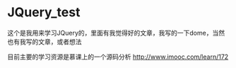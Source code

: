 # JQuery_test


 这个是我用来学习JQuery的，里面有我觉得好的文章，我写的一下dome，当然也有我写的文章，或者想法

目前主要的学习资源是慕课上的一个源码分析
http://www.imooc.com/learn/172
